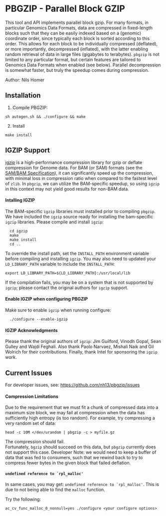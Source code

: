 # PBGZIP - Parallel Block GZIP

This tool and API implements parallel block gzip.
For many formats, in particular Genomics Data Formats, data are compressed in fixed-length blocks such that they can be easily indexed based on a (genomic) coordinate order, since typically each block is sorted according to this order.
This allows for each block to be individually compressed (deflated), or more importantly, decompressed (inflated), with the latter enabling random retrieval of data in large files (gigabytes to terabytes).
`pbgzip` is not limited to any particular format, but certain features are tailored to Genomics Data Formats when enabled (see below).
Parallel decompression is somewhat faster, but truly the speedup comes during compression.

Author: Nils Homer

## Installation

1. Compile PBGZIP:
  <pre lang="bash"><code>sh autogen.sh && ./configure && make</code></pre>
2. Install
  <pre lang="bash"><code>make install</code></pre>

## IGZIP Support

[igzip](https://software.intel.com/en-us/articles/igzip-a-high-performance-deflate-compressor-with-optimizations-for-genomic-data) is a high-performance compression library for gzip or deflate compression for Genome data.
For BAM (or SAM) formats (see the [SAM/BAM Specification](https://samtools.github.io/hts-specs/SAMv1.pdf)), it can significantly speed up the compression, with minimal loss in compression ratio when compared to the fastest level of ```zlib```.
In `pbgzip`, we can utilize the BAM-specific speedup, so using `igzip` in this context may not yield good results for non-BAM data.

#### Intalling IGZIP

The BAM-specific `igzip` libraries must installed prior to compiling `pbgzip`.
We have included the `igzip` source ready for installing the bam-specific `igzip` libraries.
Please compile and install `igzip`:

```
  cd igzip
  make
  make install
  cd ..
```

To override the install path, set the `INSTALL_PATH` environment variable before compiling and installing `igzip`.
You may also need to updated your `LD_LIBRARY_PATH` variable to include the `INSTALL_PATH`:

```
export LD_LIBRARY_PATH=${LD_LIBRARY_PATH}:/usr/local/lib
```

If the compilation fails, you may be on a system that is not supported by `igzip`; please contact the original authors for `igzip` support.

#### Enable IGZIP when configuring PBGZIP

Make sure to enable `igzip` when running configure:

```
  ./configure --enable-igzip
```

#### IGZIP Acknowledgments
Please thank the original authors of `igzip`: Jim Guilford, Vinodh Gopal, Sean Gulley and Wajdi Feghali.
Also thank Paolo Narvaez, Mishali Naik and Gil Wolrich for their contributions.
Finally, thank Intel for sponsoring the `igzip` work.

## Current Issues

For developer issues, see: https://github.com/nh13/pbgzip/issues

#### Compression Limitations

Due to the requirement that we must fit a chunk of compressed data into a maximum size block, we may fail at compression when the data has sufficiently high entropy (is too random).
For example, try compressing a very random set of data:

```
head -c 10M </dev/urandom | pbgzip -c > myfile.gz
```

The compression should fail.  
Fortunately, ```bgzip``` should succeed on this data, but ```pbgzip``` currently does not support this case.
Developer Note: we would need to keep a buffer of data that was fed to consumers, such that we rewind back to try to compress fewer bytes in the given block that failed deflation.

#### ```undefined reference to `rpl_malloc'```

In same cases, you may get: ```undefined reference to `rpl_malloc'```. This is due to not being able to find the `malloc` function.

Try the following:

```
ac_cv_func_malloc_0_nonnull=yes ./configure <your configure options>
```
